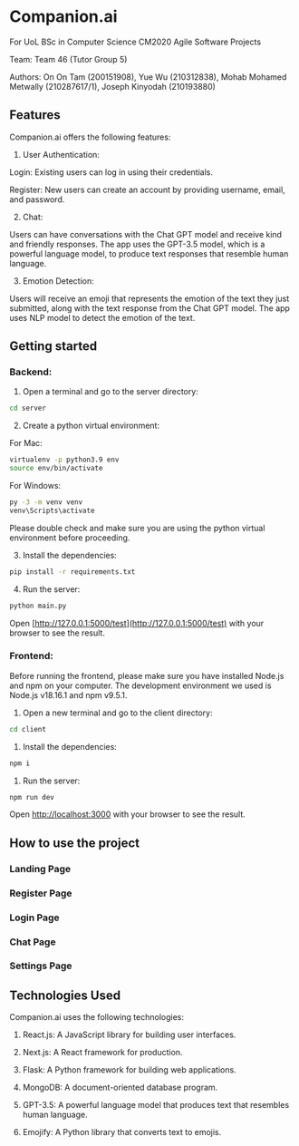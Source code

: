 # Companion.ai

For UoL BSc in Computer Science CM2020 Agile Software Projects

Team: Team 46 (Tutor Group 5)

Authors: On On Tam (200151908), Yue Wu (210312838), Mohab Mohamed Metwally (210287617/1), Joseph Kinyodah (210193880)

## Features

Companion.ai offers the following features:

1. User Authentication:

Login: Existing users can log in using their credentials.

Register: New users can create an account by providing username, email, and password.

2. Chat:

Users can have conversations with the Chat GPT model and receive kind and friendly responses. The app uses the GPT-3.5 model, which is a powerful language model, to produce text responses that resemble human language.

3. Emotion Detection:

Users will receive an emoji that represents the emotion of the text they just submitted, along with the text response from the Chat GPT model. The app uses NLP model to detect the emotion of the text.

## Getting started

### Backend:

1. Open a terminal and go to the server directory:
```bash
cd server
```

2. Create a python virtual environment:

For Mac: 
```bash
virtualenv -p python3.9 env
source env/bin/activate
```

For Windows: 
```bash
py -3 -m venv venv
venv\Scripts\activate
```
Please double check and make sure you are using the python virtual environment before proceeding.

3. Install the dependencies:
```bash
pip install -r requirements.txt
```

4. Run the server:
```bash
python main.py
```
Open [http://127.0.0.1:5000/test](http://127.0.0.1:5000/test) with your browser to see the result.

### Frontend:

Before running the frontend, please make sure you have installed Node.js and npm on your computer. The development environment we used is Node.js v18.16.1 and npm v9.5.1.

1. Open a new terminal and go to the client directory:
```bash
cd client
```

1. Install the dependencies:
```bash
npm i
```

1. Run the server:
```bash
npm run dev
```
Open [http://localhost:3000](http://localhost:3000) with your browser to see the result.

## How to use the project

### Landing Page

### Register Page

### Login Page

### Chat Page

### Settings Page

## Technologies Used

Companion.ai uses the following technologies:

1. React.js: A JavaScript library for building user interfaces.
   
2. Next.js: A React framework for production.
   
3. Flask: A Python framework for building web applications.
   
4. MongoDB: A document-oriented database program.
   
5. GPT-3.5: A powerful language model that produces text that resembles human language.
    
6. Emojify: A Python library that converts text to emojis.

